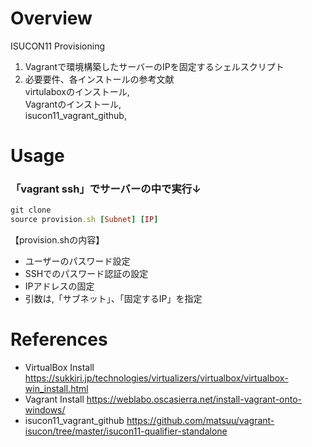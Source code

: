 # Overview
ISUCON11 Provisioning
1. Vagrantで環境構築したサーバーのIPを固定するシェルスクリプト
2. 必要要件、各インストールの参考文献<br>
virtulaboxのインストール,<br>
Vagrantのインストール,<br>
isucon11_vagrant_github,<br>

# Usage
### 「vagrant ssh」でサーバーの中で実行↓
```ruby
git clone 
source provision.sh [Subnet] [IP]
```

【provision.shの内容】
- ユーザーのパスワード設定
- SSHでのパスワード認証の設定
- IPアドレスの固定
- 引数は,「サブネット」、「固定するIP」を指定

# References
- VirtualBox Install
https://sukkiri.jp/technologies/virtualizers/virtualbox/virtualbox-win_install.html<br>
- Vagrant Install
https://weblabo.oscasierra.net/install-vagrant-onto-windows/<br>
- isucon11_vagrant_github
https://github.com/matsuu/vagrant-isucon/tree/master/isucon11-qualifier-standalone<br>
